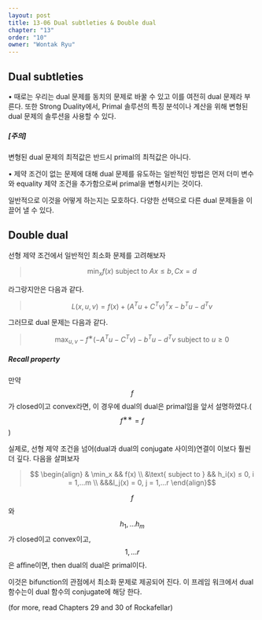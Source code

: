 ```yaml
---
layout: post
title: 13-06 Dual subtleties & Double dual
chapter: "13"
order: "10"   
owner: "Wontak Ryu"
---
```


## Dual subtleties
• 때로는 우리는 dual 문제를 동치의 문제로 바꿀 수 있고 이를 여전히 dual 문제라 부른다. 또한 Strong Duality에서, Primal 솔루션의 특징 분석이나 계산을 위해 변형된 dual 문제의 솔루션을 사용할 수 있다.

##### [주의]
변형된 dual 문제의 최적값은 반드시 primal의 최적값은 아니다.


• 제약 조건이 없는 문제에 대해 dual 문제를 유도하는 일반적인 방법은 먼저 더미 변수와 equality 제약 조건을 추가함으로써 primal을 변형시키는 것이다.

일반적으로 이것을 어떻게 하는지는 모호하다. 다양한 선택으로 다른 dual 문제들을 이끌어 낼 수 있다.


## Double dual
선형 제약 조건에서 일반적인 최소화 문제를 고려해보자

> $$ \min_x f(x) \text{ subject to } Ax ≤ b, Cx = d$$

라그랑지안은 다음과 같다.
> $$L(x,u,v) = f(x) + (A^Tu + C^Tv)^Tx−b^Tu−d^Tv$$

그러므로 dual 문제는 다음과 같다.

> $$ \max_{u,v} −f^∗(−A^Tu−C^Tv)−b^Tu−d^Tv \text{ subject to } u ≥ 0 $$

##### Recall property
만약 $$f$$가 closed이고 convex라면, 이 경우에 dual의 dual은 primal임을 앞서 설명하였다.($$f^{∗∗} = f$$)

실제로, 선형 제약 조건을 넘어(dual과 dual의 conjugate 사이의)연결이 이보다 훨씬 더 깊다.
다음을 살펴보자

> $$ 
>\begin{align}
> & \min_x && f(x) \\
> &\text{ subject to } && h_i(x) ≤ 0, i = 1,...m \\
> &&&l_j(x) = 0, j = 1,...r
> \end{align}$$


$$f$$와 $$h_1,...h_m$$가 closed이고 convex이고, $$1,...r$$ 은 aﬃne이면, then dual의 dual은 primal이다.

이것은 bifunction의 관점에서 최소화 문제로 제공되어 진다.
이 프레임 워크에서 dual 함수는이 dual 함수의 conjugate에 해당 한다.

(for more, read Chapters 29 and 30 of Rockafellar)
